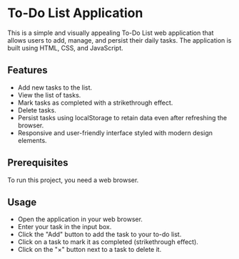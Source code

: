 # To-Do List Application
This is a simple and visually appealing To-Do List web application that allows users to add, manage, and persist their daily tasks. The application is built using HTML, CSS, and JavaScript.

## Features
- Add new tasks to the list.
- View the list of tasks.
- Mark tasks as completed with a strikethrough effect.
- Delete tasks.
- Persist tasks using localStorage to retain data even after refreshing the browser.
- Responsive and user-friendly interface styled with modern design elements.

## Prerequisites
To run this project, you need a web browser.

## Usage
- Open the application in your web browser.
- Enter your task in the input box.
- Click the "Add" button to add the task to your to-do list.
- Click on a task to mark it as completed (strikethrough effect).
- Click on the "×" button next to a task to delete it.
